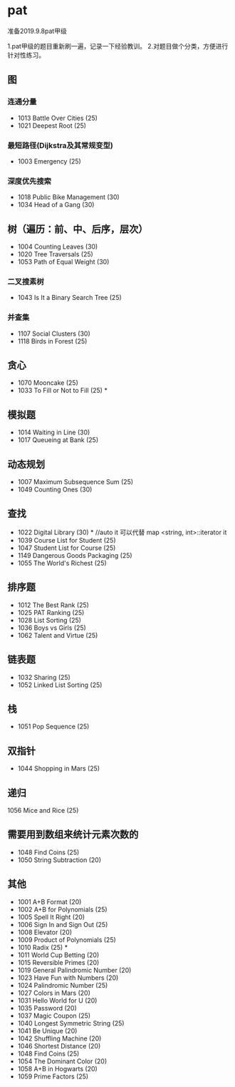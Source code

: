 # pat
准备2019.9.8pat甲级

1.pat甲级的题目重新刷一遍，记录一下经验教训。
2.对题目做个分类，方便进行针对性练习。

## 图
### 连通分量
- 1013 Battle Over Cities (25)
- 1021 Deepest Root (25)

### 最短路径(Dijkstra及其常规变型)
- 1003 Emergency (25)

### 深度优先搜索
- 1018 Public Bike Management (30)
- 1034 Head of a Gang (30)

## 树（遍历：前、中、后序，层次）
- 1004 Counting Leaves (30)
- 1020 Tree Traversals (25)
- 1053 Path of Equal Weight (30)

### 二叉搜素树
- 1043 Is It a Binary Search Tree (25)

### 并查集
- 1107 Social Clusters (30)
- 1118 Birds in Forest (25)

## 贪心
- 1070 Mooncake (25)
- 1033 To Fill or Not to Fill (25) *

## 模拟题
- 1014 Waiting in Line (30)
- 1017 Queueing at Bank (25)

## 动态规划
- 1007 Maximum Subsequence Sum (25)
- 1049 Counting Ones (30)

## 查找
- 1022 Digital Library (30) * //auto it 可以代替 map <string, int>::iterator it
- 1039 Course List for Student (25)
- 1047 Student List for Course (25)
- 1149 Dangerous Goods Packaging (25)
- 1055 The World's Richest (25)

## 排序题
- 1012 The Best Rank (25)
- 1025 PAT Ranking (25)
- 1028 List Sorting (25)
- 1036 Boys vs Girls (25)
- 1062 Talent and Virtue (25)

## 链表题
- 1032 Sharing (25)
- 1052 Linked List Sorting (25)

## 栈
- 1051 Pop Sequence (25)

## 双指针
- 1044 Shopping in Mars (25)

## 递归
1056 Mice and Rice (25)

## 需要用到数组来统计元素次数的
- 1048 Find Coins (25)
- 1050 String Subtraction (20)

## 其他
- 1001 A+B Format (20)
- 1002 A+B for Polynomials (25)
- 1005 Spell It Right (20)
- 1006 Sign In and Sign Out (25)
- 1008 Elevator (20)
- 1009 Product of Polynomials (25)
- 1010 Radix (25) *
- 1011 World Cup Betting (20)
- 1015 Reversible Primes (20)
- 1019 General Palindromic Number (20)
- 1023 Have Fun with Numbers (20)
- 1024 Palindromic Number (25)
- 1027 Colors in Mars (20)
- 1031 Hello World for U (20)
- 1035 Password (20)
- 1037 Magic Coupon (25)
- 1040 Longest Symmetric String (25)
- 1041 Be Unique (20)
- 1042 Shuffling Machine (20)
- 1046 Shortest Distance (20)
- 1048 Find Coins (25)
- 1054 The Dominant Color (20)
- 1058 A+B in Hogwarts (20)
- 1059 Prime Factors (25)
